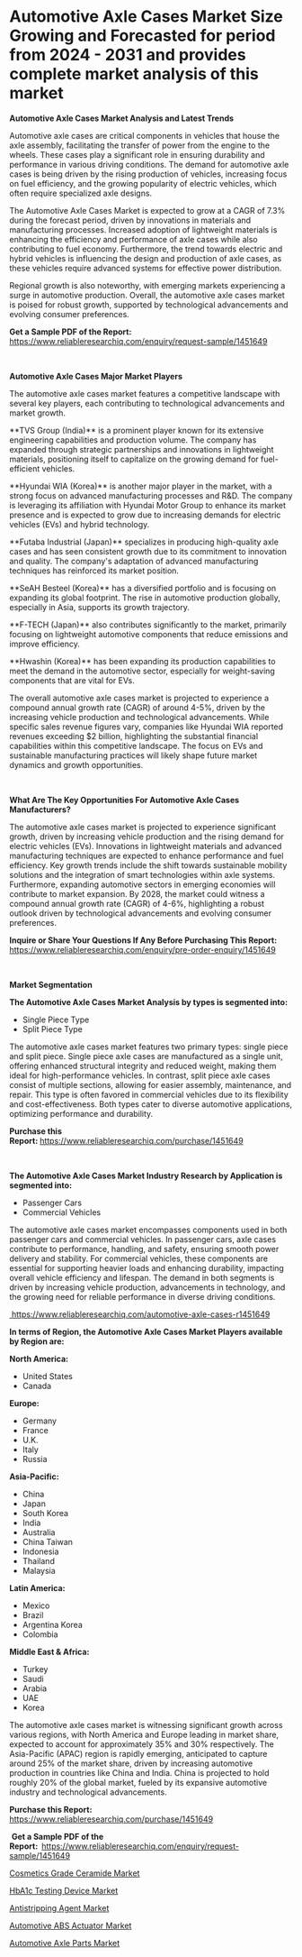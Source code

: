 <p><h1>Automotive Axle Cases Market Size Growing and Forecasted for period from 2024 - 2031 and provides complete market analysis of this market</h1></p><p><strong>Automotive Axle Cases Market Analysis and Latest Trends</strong></p>
<p><p>Automotive axle cases are critical components in vehicles that house the axle assembly, facilitating the transfer of power from the engine to the wheels. These cases play a significant role in ensuring durability and performance in various driving conditions. The demand for automotive axle cases is being driven by the rising production of vehicles, increasing focus on fuel efficiency, and the growing popularity of electric vehicles, which often require specialized axle designs. </p><p>The Automotive Axle Cases Market is expected to grow at a CAGR of 7.3% during the forecast period, driven by innovations in materials and manufacturing processes. Increased adoption of lightweight materials is enhancing the efficiency and performance of axle cases while also contributing to fuel economy. Furthermore, the trend towards electric and hybrid vehicles is influencing the design and production of axle cases, as these vehicles require advanced systems for effective power distribution. </p><p>Regional growth is also noteworthy, with emerging markets experiencing a surge in automotive production. Overall, the automotive axle cases market is poised for robust growth, supported by technological advancements and evolving consumer preferences.</p></p>
<p><strong>Get a Sample PDF of the Report:&nbsp;</strong> <a href="https://www.reliableresearchiq.com/enquiry/request-sample/1451649?utm_campaign=1123&utm_medium=2&utm_source=Github&utm_content=ia&utm_term=03112024&utm_id=automotive-axle-cases">https://www.reliableresearchiq.com/enquiry/request-sample/1451649</a></p>
<p>&nbsp;</p>
<p><strong>Automotive Axle Cases Major Market Players</strong></p>
<p><p>The automotive axle cases market features a competitive landscape with several key players, each contributing to technological advancements and market growth. </p><p>**TVS Group (India)** is a prominent player known for its extensive engineering capabilities and production volume. The company has expanded through strategic partnerships and innovations in lightweight materials, positioning itself to capitalize on the growing demand for fuel-efficient vehicles.</p><p>**Hyundai WIA (Korea)** is another major player in the market, with a strong focus on advanced manufacturing processes and R&D. The company is leveraging its affiliation with Hyundai Motor Group to enhance its market presence and is expected to grow due to increasing demands for electric vehicles (EVs) and hybrid technology.</p><p>**Futaba Industrial (Japan)** specializes in producing high-quality axle cases and has seen consistent growth due to its commitment to innovation and quality. The company's adaptation of advanced manufacturing techniques has reinforced its market position.</p><p>**SeAH Besteel (Korea)** has a diversified portfolio and is focusing on expanding its global footprint. The rise in automotive production globally, especially in Asia, supports its growth trajectory.</p><p>**F-TECH (Japan)** also contributes significantly to the market, primarily focusing on lightweight automotive components that reduce emissions and improve efficiency.</p><p>**Hwashin (Korea)** has been expanding its production capabilities to meet the demand in the automotive sector, especially for weight-saving components that are vital for EVs.</p><p>The overall automotive axle cases market is projected to experience a compound annual growth rate (CAGR) of around 4-5%, driven by the increasing vehicle production and technological advancements. While specific sales revenue figures vary, companies like Hyundai WIA reported revenues exceeding $2 billion, highlighting the substantial financial capabilities within this competitive landscape. The focus on EVs and sustainable manufacturing practices will likely shape future market dynamics and growth opportunities.</p></p>
<p>&nbsp;</p>
<p><strong>What Are The Key Opportunities For Automotive Axle Cases Manufacturers?</strong></p>
<p><p>The automotive axle cases market is projected to experience significant growth, driven by increasing vehicle production and the rising demand for electric vehicles (EVs). Innovations in lightweight materials and advanced manufacturing techniques are expected to enhance performance and fuel efficiency. Key growth trends include the shift towards sustainable mobility solutions and the integration of smart technologies within axle systems. Furthermore, expanding automotive sectors in emerging economies will contribute to market expansion. By 2028, the market could witness a compound annual growth rate (CAGR) of 4-6%, highlighting a robust outlook driven by technological advancements and evolving consumer preferences.</p></p>
<p><strong>Inquire or Share Your Questions If Any Before Purchasing This Report:</strong> <a href="https://www.reliableresearchiq.com/enquiry/pre-order-enquiry/1451649?utm_campaign=1123&utm_medium=2&utm_source=Github&utm_content=ia&utm_term=03112024&utm_id=automotive-axle-cases">https://www.reliableresearchiq.com/enquiry/pre-order-enquiry/1451649</a></p>
<p>&nbsp;</p>
<p><strong>Market Segmentation</strong></p>
<p><strong>The Automotive Axle Cases Market Analysis by types is segmented into:</strong></p>
<p><ul><li>Single Piece Type</li><li>Split Piece Type</li></ul></p>
<p><p>The automotive axle cases market features two primary types: single piece and split piece. Single piece axle cases are manufactured as a single unit, offering enhanced structural integrity and reduced weight, making them ideal for high-performance vehicles. In contrast, split piece axle cases consist of multiple sections, allowing for easier assembly, maintenance, and repair. This type is often favored in commercial vehicles due to its flexibility and cost-effectiveness. Both types cater to diverse automotive applications, optimizing performance and durability.</p></p>
<p><strong>Purchase this Report:&nbsp;</strong><a href="https://www.reliableresearchiq.com/purchase/1451649?utm_campaign=1123&utm_medium=2&utm_source=Github&utm_content=ia&utm_term=03112024&utm_id=automotive-axle-cases">https://www.reliableresearchiq.com/purchase/1451649</a></p>
<p>&nbsp;</p>
<p><strong>The Automotive Axle Cases Market Industry Research by Application is segmented into:</strong></p>
<p><ul><li>Passenger Cars</li><li>Commercial Vehicles</li></ul></p>
<p><p>The automotive axle cases market encompasses components used in both passenger cars and commercial vehicles. In passenger cars, axle cases contribute to performance, handling, and safety, ensuring smooth power delivery and stability. For commercial vehicles, these components are essential for supporting heavier loads and enhancing durability, impacting overall vehicle efficiency and lifespan. The demand in both segments is driven by increasing vehicle production, advancements in technology, and the growing need for reliable performance in diverse driving conditions.</p></p>
<p><a href="https://www.reliableresearchiq.com/automotive-axle-cases-r1451649?utm_campaign=1123&utm_medium=2&utm_source=Github&utm_content=ia&utm_term=03112024&utm_id=automotive-axle-cases">&nbsp;https://www.reliableresearchiq.com/automotive-axle-cases-r1451649</a></p>
<p><strong>In terms of Region, the Automotive Axle Cases Market Players available by Region are:</strong></p>
<p>
    <p> <strong> North America: </strong>
        <ul>
            <li>United States</li>
            <li>Canada</li>
        </ul>
        </p> 
    <p> <strong> Europe: </strong>
        <ul>
            <li>Germany</li>
            <li>France</li>
            <li>U.K.</li>
            <li>Italy</li>
            <li>Russia</li>
        </ul>
        </p> 
    <p> <strong> Asia-Pacific: </strong>
        <ul>
            <li>China</li>
            <li>Japan</li>
            <li>South Korea</li>
            <li>India</li>
            <li>Australia</li>
            <li>China Taiwan</li>
            <li>Indonesia</li>
            <li>Thailand</li>
            <li>Malaysia</li>
        </ul>
        </p> 
    <p> <strong> Latin America: </strong>
        <ul>
            <li>Mexico</li>
            <li>Brazil</li>
            <li>Argentina Korea</li>
            <li>Colombia</li>
        </ul>
        </p> 
    <p> <strong> Middle East & Africa: </strong>
        <ul>
            <li>Turkey</li>
            <li>Saudi</li>
            <li>Arabia</li>
            <li>UAE</li>
            <li>Korea</li>
        </ul>
    </p>
    </p>
<p><p>The automotive axle cases market is witnessing significant growth across various regions, with North America and Europe leading in market share, expected to account for approximately 35% and 30% respectively. The Asia-Pacific (APAC) region is rapidly emerging, anticipated to capture around 25% of the market share, driven by increasing automotive production in countries like China and India. China is projected to hold roughly 20% of the global market, fueled by its expansive automotive industry and technological advancements.</p></p>
<p><strong>Purchase this Report: </strong><a href="https://www.reliableresearchiq.com/purchase/1451649?utm_campaign=1123&utm_medium=2&utm_source=Github&utm_content=ia&utm_term=03112024&utm_id=automotive-axle-cases">https://www.reliableresearchiq.com/purchase/1451649</a></p>
<p>&nbsp;<strong>Get a Sample PDF of the Report:&nbsp;&nbsp;</strong><a href="https://www.reliableresearchiq.com/enquiry/request-sample/1451649?utm_campaign=1123&utm_medium=2&utm_source=Github&utm_content=ia&utm_term=03112024&utm_id=automotive-axle-cases">https://www.reliableresearchiq.com/enquiry/request-sample/1451649</a></p>
<p><strong></strong></p>
<p><p><a href="https://www.linkedin.com/pulse/cosmetics-grade-ceramide-industry-analysis-report-market-size-ickje?utm_campaign=1123&utm_medium=2&utm_source=Github&utm_content=ia&utm_term=03112024&utm_id=automotive-axle-cases">Cosmetics Grade Ceramide Market</a></p><p><a href="https://issuu.com/reportprime-2/docs/hba1c-testing-device-market-size-20_eb1d5356999b2d?utm_campaign=1123&utm_medium=2&utm_source=Github&utm_content=ia&utm_term=03112024&utm_id=automotive-axle-cases">HbA1c Testing Device Market</a></p><p><a href="https://www.linkedin.com/pulse/emerging-trends-antistripping-agent-market-global-outlook-future-znmze?utm_campaign=1123&utm_medium=2&utm_source=Github&utm_content=ia&utm_term=03112024&utm_id=automotive-axle-cases">Antistripping Agent Market</a></p><p><a href="https://github.com/brittroma9i/Market-Research-Report-List-1/blob/main/automotive-abs-actuator-market.md?utm_campaign=1123&utm_medium=2&utm_source=Github&utm_content=ia&utm_term=03112024&utm_id=automotive-axle-cases">Automotive ABS Actuator Market</a></p><p><a href="https://github.com/eleanore16mal/Market-Research-Report-List-1/blob/main/automotive-axle-parts-market.md?utm_campaign=1123&utm_medium=2&utm_source=Github&utm_content=ia&utm_term=03112024&utm_id=automotive-axle-cases">Automotive Axle Parts Market</a></p></p>